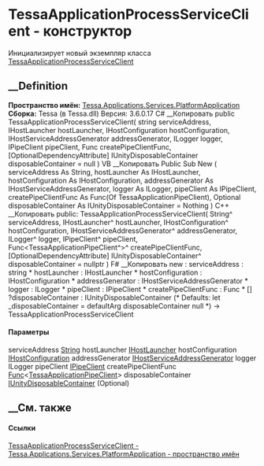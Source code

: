 # TessaApplicationProcessServiceClient - конструктор
Инициализирует новый экземпляр класса
[TessaApplicationProcessServiceClient](T_Tessa_Applications_Services_PlatformApplication_TessaApplicationProcessServiceClient.htm)
##  __Definition
 **Пространство имён:**
[Tessa.Applications.Services.PlatformApplication](N_Tessa_Applications_Services_PlatformApplication.htm)  
 **Сборка:** Tessa (в Tessa.dll) Версия: 3.6.0.17
C# __Копировать
     public TessaApplicationProcessServiceClient(
    	string serviceAddress,
    	IHostLauncher hostLauncher,
    	IHostConfiguration hostConfiguration,
    	IHostServiceAddressGenerator addressGenerator,
    	ILogger logger,
    	IPipeClient pipeClient,
    	Func<TessaApplicationPipeClient> createPipeClientFunc,
    	[OptionalDependencyAttribute] IUnityDisposableContainer disposableContainer = null
    )
VB __Копировать
     Public Sub New ( 
    	serviceAddress As String,
    	hostLauncher As IHostLauncher,
    	hostConfiguration As IHostConfiguration,
    	addressGenerator As IHostServiceAddressGenerator,
    	logger As ILogger,
    	pipeClient As IPipeClient,
    	createPipeClientFunc As Func(Of TessaApplicationPipeClient),
    	<OptionalDependencyAttribute> Optional disposableContainer As IUnityDisposableContainer = Nothing
    )
C++ __Копировать
     public:
    TessaApplicationProcessServiceClient(
    	String^ serviceAddress, 
    	IHostLauncher^ hostLauncher, 
    	IHostConfiguration^ hostConfiguration, 
    	IHostServiceAddressGenerator^ addressGenerator, 
    	ILogger^ logger, 
    	IPipeClient^ pipeClient, 
    	Func<TessaApplicationPipeClient^>^ createPipeClientFunc, 
    	[OptionalDependencyAttribute] IUnityDisposableContainer^ disposableContainer = nullptr
    )
F# __Копировать
     new : 
            serviceAddress : string * 
            hostLauncher : IHostLauncher * 
            hostConfiguration : IHostConfiguration * 
            addressGenerator : IHostServiceAddressGenerator * 
            logger : ILogger * 
            pipeClient : IPipeClient * 
            createPipeClientFunc : Func<TessaApplicationPipeClient> * 
            [<OptionalDependencyAttribute>] ?disposableContainer : IUnityDisposableContainer 
    (* Defaults:
            let _disposableContainer = defaultArg disposableContainer null
    *)
    -> TessaApplicationProcessServiceClient
#### Параметры
serviceAddress [String](https://learn.microsoft.com/dotnet/api/system.string)
hostLauncher [IHostLauncher](T_Tessa_Host_IHostLauncher.htm)
hostConfiguration [IHostConfiguration](T_Tessa_Host_IHostConfiguration.htm)
addressGenerator
[IHostServiceAddressGenerator](T_Tessa_Host_IHostServiceAddressGenerator.htm)
logger ILogger
pipeClient [IPipeClient](T_Tessa_Platform_Pipes_IPipeClient.htm)
createPipeClientFunc
[Func](https://learn.microsoft.com/dotnet/api/system.func-1)<[TessaApplicationPipeClient](T_Tessa_Applications_Pipes_TessaApplicationPipeClient.htm)>
disposableContainer
[IUnityDisposableContainer](T_Tessa_Platform_IUnityDisposableContainer.htm)
(Optional)
## __См. также
#### Ссылки
[TessaApplicationProcessServiceClient -
](T_Tessa_Applications_Services_PlatformApplication_TessaApplicationProcessServiceClient.htm)
[Tessa.Applications.Services.PlatformApplication - пространство
имён](N_Tessa_Applications_Services_PlatformApplication.htm)
